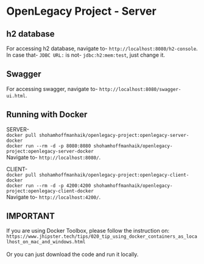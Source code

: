 # OpenLegacy Project - Server

## h2 database

For accessing h2 database, navigate to- `http://localhost:8080/h2-console`.</br>
In case that- `JDBC URL:` is not- `jdbc:h2:mem:test`, just change it. 

## Swagger

For accessing swagger, navigate to- `http://localhost:8080/swagger-ui.html`.

## Running with Docker

SERVER-</br>
`docker pull shohamhoffmanhaik/openlegacy-project:openlegacy-server-docker`</br>
`docker run --rm -d -p 8080:8080 shohamhoffmanhaik/openlegacy-project:openlegacy-server-docker`</br>
Navigate to- `http://localhost:8080/`.

CLIENT-</br>
`docker pull shohamhoffmanhaik/openlegacy-project:openlegacy-client-docker`</br>
`docker run --rm -d -p 4200:4200 shohamhoffmanhaik/openlegacy-project:openlegacy-client-docker`</br>
Navigate to- `http://localhost:4200/`.

## IMPORTANT

If you are using Docker Toolbox, please follow the instruction on:</br>
`https://www.jhipster.tech/tips/020_tip_using_docker_containers_as_localhost_on_mac_and_windows.html`</br></br>
Or you can just download the code and run it locally.
